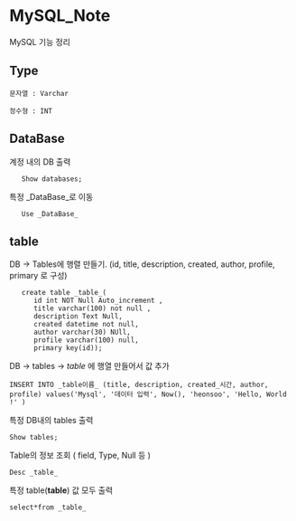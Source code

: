 # MySQL_Note
MySQL 기능 정리

## Type 
```
문자열 : Varchar
```
```
정수형 : INT
```

## DataBase

계정 내의 DB 출력 
```mysql
   Show databases;
```

특정 _DataBase_로 이동
```mysql
   Use _DataBase_

```



## table

DB -> Tables에 행렬 만들기. (id, title, description, created, author, profile, primary 로 구성)
```mysql
   create table _table_(
      id int NOT Null Auto_increment , 
      title varchar(100) not null ,
      description Text Null,
      created datetime not null,
      author varchar(30) NUll, 
      profile varchar(100) null,
      primary key(id));
```


DB -> tables -> _table_ 에 행열 만들어서 값 추가 
```mysql
INSERT INTO _table이름_ (title, description, created_시간, author, profile) values('Mysql', '데이터 입력', Now(), 'heonsoo', 'Hello, World !' )
```

특정 DB내의 tables 출력
```mysql
Show tables;
```

Table의 정보 조회 ( field, Type, Null 등 ) 
```mysql
Desc _table_
```


특정 table(__table__) 값 모두 출력 
```mysql
select*from _table_
```
